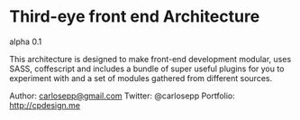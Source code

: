 Third-eye front end Architecture
========
alpha 0.1

This architecture is designed to make front-end development modular, uses SASS, coffescript and includes a bundle of super useful plugins for you to experiment with and a set of modules gathered from different sources.

Author: carlosepp@gmail.com
Twitter: @carlosepp
Portfolio: http://cpdesign.me

